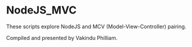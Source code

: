 # NodeJS_MVC
 These scripts explore NodeJS and MCV (Model-View-Controller) pairing. 
 
 Compiled and presented by Vakindu Philliam.

